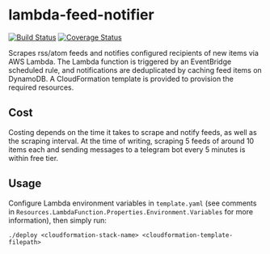 # lambda-feed-notifier
[![Build Status](https://travis-ci.com/pohzipohzi/lambda-feed-notifier.svg?branch=main)](https://travis-ci.com/pohzipohzi/lambda-feed-notifier)
[![Coverage Status](https://coveralls.io/repos/github/pohzipohzi/lambda-feed-notifier/badge.svg?branch=main)](https://coveralls.io/github/pohzipohzi/lambda-feed-notifier?branch=main)

Scrapes rss/atom feeds and notifies configured recipients of new items via AWS Lambda. The Lambda function is triggered by an EventBridge scheduled rule, and notifications are deduplicated by caching feed items on DynamoDB. A CloudFormation template is provided to provision the required resources.

## Cost

Costing depends on the time it takes to scrape and notify feeds, as well as the scraping interval. At the time of writing, scraping 5 feeds of around 10 items each and sending messages to a telegram bot every 5 minutes is within free tier.

## Usage

Configure Lambda environment variables in `template.yaml` (see comments in `Resources.LambdaFunction.Properties.Environment.Variables` for more information), then simply run:

```
./deploy <cloudformation-stack-name> <cloudformation-template-filepath>
```
